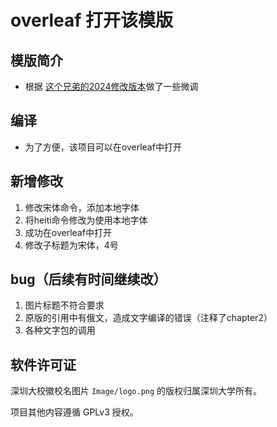 # overleaf 打开该模版
## 模版简介
* 根据 [这个兄弟的2024修改版本](https://github.com/Nazzcjy/SZUThesisLatest)做了一些微调

## 编译
* 为了方便，该项目可以在overleaf中打开

## 新增修改
1. 修改宋体命令，添加本地字体
2. 将heiti命令修改为使用本地字体
3. 成功在overleaf中打开
4. 修改子标题为宋体，4号

## bug（后续有时间继续改）
1. 图片标题不符合要求
2. 原版的引用中有俄文，造成文字编译的错误（注释了chapter2）
3. 各种文字包的调用

## 软件许可证
深圳大校徽校名图片 `Image/logo.png` 的版权归属深圳大学所有。

项目其他内容遵循 GPLv3 授权。
